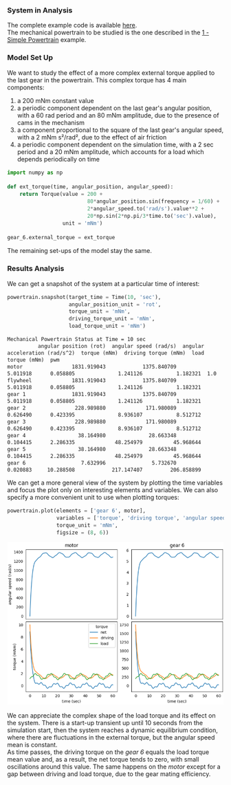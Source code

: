 ### System in Analysis

The complete example code is available 
[here](https://github.com/AndreaBlengino/gearpy/blob/master/docs/source/examples/2_complex_external_torque/complex_external_torque.py).  
The mechanical powertrain to be studied is the one described in the 
[1 - Simple Powertrain](https://gearpy.readthedocs.io/en/latest/examples/1_simple_powertrain/index.html) 
example.

### Model Set Up

We want to study the effect of a more complex external torque applied 
to the last gear in the powertrain. This complex torque has 4 main 
components:

  1. a 200 mNm constant value
  2. a periodic component dependent on the last gear's angular position, 
     with a 60 rad period and an 80 mNm amplitude, due to the presence 
     of cams in the mechanism
  3. a component proportional to the square of the last gear's angular 
     speed, with a 2 mNm s²/rad², due to the effect of air friction
  4. a periodic component dependent on the simulation time, with a 2 sec
     period and a 20 mNm amplitude, which accounts for a load which 
     depends periodically on time

```python
import numpy as np

def ext_torque(time, angular_position, angular_speed):
    return Torque(value = 200 +
                          80*angular_position.sin(frequency = 1/60) +
                          2*angular_speed.to('rad/s').value**2 +
                          20*np.sin(2*np.pi/3*time.to('sec').value),
                  unit = 'mNm')

gear_6.external_torque = ext_torque
```

The remaining set-ups of the model stay the same.

### Results Analysis

We can get a snapshot of the system at a particular time of interest:

```python
powertrain.snapshot(target_time = Time(10, 'sec'),
                    angular_position_unit = 'rot',
                    torque_unit = 'mNm',
                    driving_torque_unit = 'mNm',
                    load_torque_unit = 'mNm')
```

```text
Mechanical Powertrain Status at Time = 10 sec
          angular position (rot)  angular speed (rad/s)  angular acceleration (rad/s^2)  torque (mNm)  driving torque (mNm)  load torque (mNm)  pwm
motor                1831.919043            1375.840709                        5.011918      0.058805              1.241126           1.182321  1.0
flywheel             1831.919043            1375.840709                        5.011918      0.058805              1.241126           1.182321     
gear 1               1831.919043            1375.840709                        5.011918      0.058805              1.241126           1.182321     
gear 2                228.989880             171.980089                        0.626490      0.423395              8.936107           8.512712     
gear 3                228.989880             171.980089                        0.626490      0.423395              8.936107           8.512712     
gear 4                 38.164980              28.663348                        0.104415      2.286335             48.254979          45.968644     
gear 5                 38.164980              28.663348                        0.104415      2.286335             48.254979          45.968644     
gear 6                  7.632996               5.732670                        0.020883     10.288508            217.147407         206.858899               
```

We can get a more general view of the system by plotting the time 
variables and focus the plot only on interesting elements and variables. 
We can also specify a more convenient unit to use when plotting torques:

```python
powertrain.plot(elements = ['gear 6', motor],
                variables = ['torque', 'driving torque', 'angular speed', 'load torque'],
                torque_unit = 'mNm',
                figsize = (8, 6))
```

![](images/plot.png)

We can appreciate the complex shape of the load torque and its effect on
the system. There is a start-up transient up until 10 seconds from the 
simulation start, then the system reaches a dynamic equilibrium 
condition, where there are fluctuations in the external torque, but the
angular speed mean is constant.  
As time passes, the driving torque on the *gear 6* equals the load 
torque mean value and, as a result, the net torque tends to zero, with 
small oscillations around this value. The same happens on the *motor* 
except for a gap between driving and load torque, due to the gear mating 
efficiency.  
